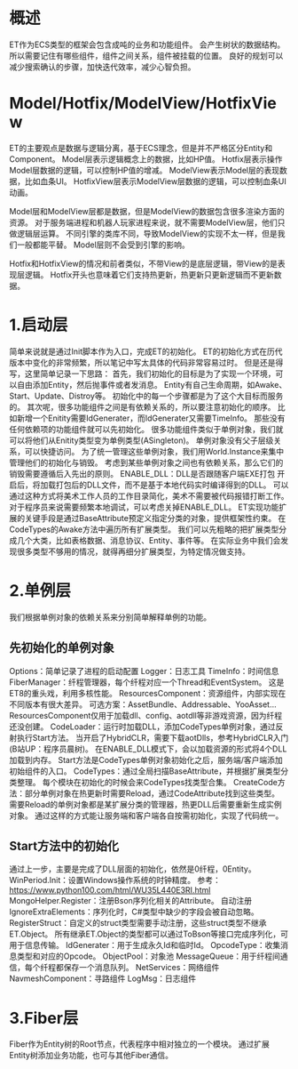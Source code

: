 # 概述
ET作为ECS类型的框架会包含成吨的业务和功能组件。
    会产生树状的数据结构。
所以需要记住有哪些组件，组件之间关系，组件被挂载的位置。
良好的规划可以减少搜索确认的步骤，加快迭代效率，减少心智负担。

# Model/Hotfix/ModelView/HotfixView
ET的主要观点是数据与逻辑分离，基于ECS理念，但是并不严格区分Entity和Component。
Model层表示逻辑概念上的数据，比如HP值。
Hotfix层表示操作Model层数据的逻辑，可以控制HP值的增减。
ModelView表示Model层的表现数据，比如血条UI。
HotfixView层表示ModelView层数据的逻辑，可以控制血条UI动画。

Model层和ModelView层都是数据，但是ModelView的数据包含很多渲染方面的资源。
对于服务端进程和机器人玩家进程来说，就不需要ModelView层，他们只做逻辑层运算。
不同引擎的类库不同，导致ModelView的实现不太一样，但是我们一般都能平替。
    Model层则不会受到引擎的影响。

Hotfix和HotfixView的情况和前者类似，不带View的是底层逻辑，带View的是表现层逻辑。
Hotfix开头也意味着它们支持热更新，热更新只更新逻辑而不更新数据。

# 1.启动层
简单来说就是通过Init脚本作为入口，完成ET的初始化。
ET的初始化方式在历代版本中变化的非常频繁，所以笔记中写太具体的代码非常容易过时。
但是还是得写，这里简单记录一下思路：
首先，我们初始化的目标是为了实现一个环境，可以自由添加Entity，然后抛事件或者发消息。
    Entity有自己生命周期，如Awake、Start、Update、Distroy等。
    初始化中的每一个步骤都是为了这个大目标而服务的。
其次呢，很多功能组件之间是有依赖关系的，所以要注意初始化的顺序。
    比如新增一个Enitity需要IdGenerater，而IdGenerater又需要TimeInfo。
    那些没有任何依赖项的功能组件就可以先初始化。
很多功能组件类似于单例对象，我们就可以将他们从Enitity类型变为单例类型(ASingleton)。
    单例对象没有父子层级关系，可以快捷访问。
    为了统一管理这些单例对象，我们用World.Instance来集中管理他们的初始化与销毁。
    考虑到某些单例对象之间也有依赖关系，那么它们的销毁需要遵循后入先出的原则。
ENABLE_DLL：DLL是否跟随客户端EXE打包
    开启后，将加载打包后的DLL文件，而不是基于本地代码实时编译得到的DLL。
    可以通过这种方式将美术工作人员的工作目录简化，美术不需要被代码报错打断工作。
    对于程序员来说需要频繁本地调试，可以考虑关掉ENABLE_DLL。
ET实现功能扩展的关键手段是通过BaseAttribute预定义指定分类的对象，提供框架性约束。
    在CodeTypes的Awake方法中遍历所有扩展类型。
    我们可以先粗略的把扩展类型分成几个大类，比如表格数据、消息协议、Entity、事件等。
    在实际业务中我们会发现很多类型不够用的情况，就得再细分扩展类型，为特定情况做支持。

# 2.单例层
我们根据单例对象的依赖关系来分别简单解释单例的功能。

## 先初始化的单例对象
Options：简单记录了进程的启动配置
Logger：日志工具
TimeInfo：时间信息
FiberManager：纤程管理器，每个纤程对应一个Thread和EventSystem。
    这是ET8的重头戏，利用多核性能。
ResourcesComponent：资源组件，内部实现在不同版本有很大差异。
    可选方案：AssetBundle、Addressable、YooAsset...
    ResourcesComponent仅用于加载dll、config、aotdll等非游戏资源，因为纤程还没创建。
CodeLoader：运行时加载DLL，添加CodeTypes单例对象，通过反射执行Start方法。
    当开启了HybridCLR，需要下载aotDlls，参考HybridCLR入门(B站UP：程序员晨树)。
    在ENABLE_DLL模式下，会以加载资源的形式将4个DLL加载到内存。
    Start方法是CodeTypes单例对象初始化之后，服务端/客户端添加初始组件的入口。
CodeTypes：通过全局扫描BaseAttribute，并根据扩展类型分类整理。
    每个模块在初始化的时候会来CodeTypes找类型合集。
    CreateCode方法：部分单例对象在热更新时需要Reload，通过CodeAttribute找到这些类型。
        需要Reload的单例对象都是某扩展分类的管理器，热更DLL后需要重新生成实例对象。
        通过这样的方式能让服务端和客户端各自按需初始化，实现了代码统一。

## Start方法中的初始化
通过上一步，主要是完成了DLL层面的初始化，依然是0纤程，0Entity。
WinPeriod.Init：设置Windows操作系统的时钟精度。
    参考：https://www.python100.com/html/WU35L440E3RI.html
MongoHelper.Register：注册Bson序列化相关的Attribute。
    自动注册IgnoreExtraElements：序列化时，C#类型中缺少的字段会被自动忽略。
    RegisterStruct：自定义的struct类型需要手动注册，这些struct类型不继承ET.Object。
    所有继承ET.Object的类型都可以通过ToBson等接口完成序列化，可用于信息传输。
IdGenerater：用于生成永久Id和临时Id。
OpcodeType：收集消息类型和对应的Opcode。
ObjectPool：对象池
MessageQueue：用于纤程间通信，每个纤程都保存一个消息队列。
NetServices：网络组件
NavmeshComponent：寻路组件
LogMsg：日志组件

# 3.Fiber层
Fiber作为Entity树的Root节点，代表程序中相对独立的一个模块。
通过扩展Entity树添加业务功能，也可与其他Fiber通信。